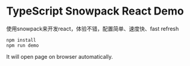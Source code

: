 TypeScript Snowpack React Demo
=================================

使用snowpack来开发react，体验不错，配置简单、速度快、fast refresh

```
npm install
npm run demo
```

It will open page on browser automatically.
